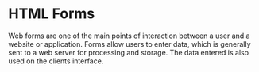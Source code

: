 # HTML Forms

Web forms are one of the main points of interaction between a user and a website or application. Forms allow users to enter data, which is generally sent to a web server for processing and storage. The data entered is also used on the clients interface.
